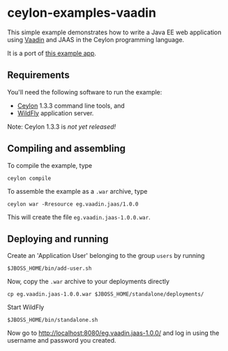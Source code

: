 # ceylon-examples-vaadin

This simple example demonstrates how to write a Java EE web
application using [Vaadin][] and JAAS in the Ceylon 
programming language. 

It is a port of [this example app][example].

[Vaadin]: https://vaadin.com/
[example]: https://github.com/mrts/vaadin-javaee-jaas-example

## Requirements

You'll need the following software to run the example:

- [Ceylon][] 1.3.3 command line tools, and
- [WildFly][] application server.

Note: Ceylon 1.3.3 is *not yet released!*

[Ceylon]: https://ceylon-lang.org/download/
[WildFly]: http://wildfly.org/downloads/

## Compiling and assembling

To compile the example, type

    ceylon compile

To assemble the example as a `.war` archive, type

    ceylon war -Rresource eg.vaadin.jaas/1.0.0

This will create the file `eg.vaadin.jaas-1.0.0.war`.

## Deploying and running

Create an 'Application User' belonging to the group `users`
by running

    $JBOSS_HOME/bin/add-user.sh

Now, copy the `.war` archive to your deployments directly

    cp eg.vaadin.jaas-1.0.0.war $JBOSS_HOME/standalone/deployments/

Start WildFly

    $JBOSS_HOME/bin/standalone.sh

Now go to <http://localhost:8080/eg.vaadin.jaas-1.0.0/>
and log in using the username and password you created.